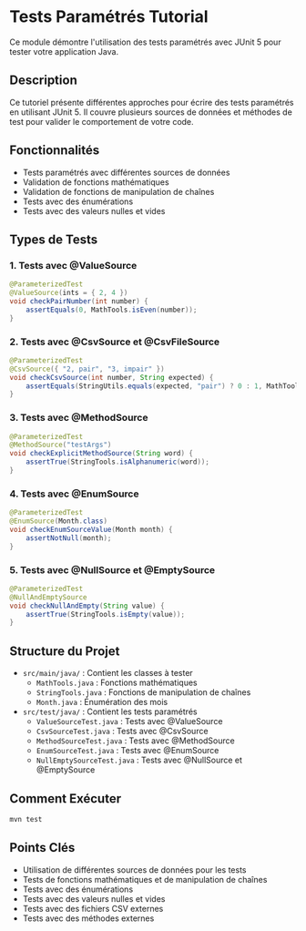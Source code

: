 # Tests Paramétrés Tutorial

Ce module démontre l'utilisation des tests paramétrés avec JUnit 5 pour tester votre application Java.

## Description

Ce tutoriel présente différentes approches pour écrire des tests paramétrés en utilisant JUnit 5. Il couvre plusieurs sources de données et méthodes de test pour valider le comportement de votre code.

## Fonctionnalités

- Tests paramétrés avec différentes sources de données
- Validation de fonctions mathématiques
- Validation de fonctions de manipulation de chaînes
- Tests avec des énumérations
- Tests avec des valeurs nulles et vides

## Types de Tests

### 1. Tests avec @ValueSource

```java
@ParameterizedTest
@ValueSource(ints = { 2, 4 })
void checkPairNumber(int number) {
    assertEquals(0, MathTools.isEven(number));
}
```

### 2. Tests avec @CsvSource et @CsvFileSource

```java
@ParameterizedTest
@CsvSource({ "2, pair", "3, impair" })
void checkCsvSource(int number, String expected) {
    assertEquals(StringUtils.equals(expected, "pair") ? 0 : 1, MathTools.isEven(number));
}
```

### 3. Tests avec @MethodSource

```java
@ParameterizedTest
@MethodSource("testArgs")
void checkExplicitMethodSource(String word) {
    assertTrue(StringTools.isAlphanumeric(word));
}
```

### 4. Tests avec @EnumSource

```java
@ParameterizedTest
@EnumSource(Month.class)
void checkEnumSourceValue(Month month) {
    assertNotNull(month);
}
```

### 5. Tests avec @NullSource et @EmptySource

```java
@ParameterizedTest
@NullAndEmptySource
void checkNullAndEmpty(String value) {
    assertTrue(StringTools.isEmpty(value));
}
```

## Structure du Projet

- `src/main/java/` : Contient les classes à tester
  - `MathTools.java` : Fonctions mathématiques
  - `StringTools.java` : Fonctions de manipulation de chaînes
  - `Month.java` : Énumération des mois
- `src/test/java/` : Contient les tests paramétrés
  - `ValueSourceTest.java` : Tests avec @ValueSource
  - `CsvSourceTest.java` : Tests avec @CsvSource
  - `MethodSourceTest.java` : Tests avec @MethodSource
  - `EnumSourceTest.java` : Tests avec @EnumSource
  - `NullEmptySourceTest.java` : Tests avec @NullSource et @EmptySource

## Comment Exécuter

```bash
mvn test
```

## Points Clés

- Utilisation de différentes sources de données pour les tests
- Tests de fonctions mathématiques et de manipulation de chaînes
- Tests avec des énumérations
- Tests avec des valeurs nulles et vides
- Tests avec des fichiers CSV externes
- Tests avec des méthodes externes
